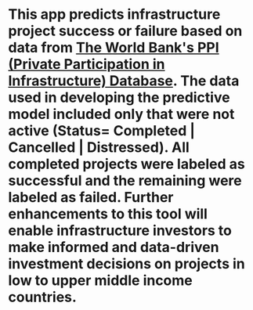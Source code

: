 # This app predicts infrastructure project success or failure based on data from [The World Bank's PPI (Private Participation in Infrastructure) Database](https://ppi.worldbank.org/en/ppi). The data used in developing the predictive model included only that were not active (Status= Completed | Cancelled | Distressed). All completed projects were labeled as successful and the remaining were labeled as failed. Further enhancements to this tool will enable infrastructure investors to make informed and data-driven investment decisions on projects in low to upper middle income countries. 
